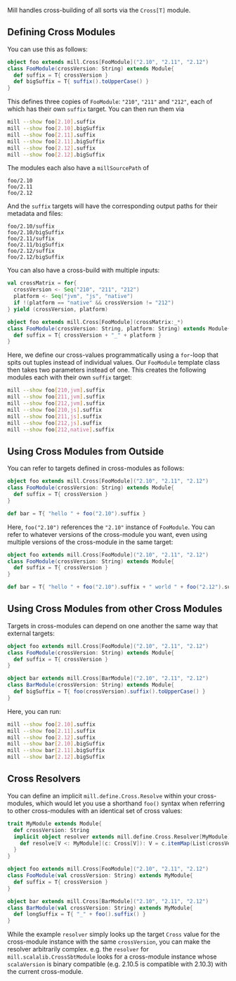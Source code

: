 Mill handles cross-building of all sorts via the `Cross[T]` module.


## Defining Cross Modules

You can use this as follows:

```scala
object foo extends mill.Cross[FooModule]("2.10", "2.11", "2.12")
class FooModule(crossVersion: String) extends Module{
  def suffix = T{ crossVersion }
  def bigSuffix = T{ suffix().toUpperCase() }
}
```

This defines three copies of `FooModule`: `"210"`, `"211"` and `"212"`, each of
which has their own `suffix` target. You can then run them via

```bash
mill --show foo[2.10].suffix
mill --show foo[2.10].bigSuffix
mill --show foo[2.11].suffix
mill --show foo[2.11].bigSuffix
mill --show foo[2.12].suffix
mill --show foo[2.12].bigSuffix
```

The modules each also have a `millSourcePath` of

```text
foo/2.10
foo/2.11
foo/2.12
```

And the `suffix` targets will have the corresponding output paths for their
metadata and files:

```text
foo/2.10/suffix
foo/2.10/bigSuffix
foo/2.11/suffix
foo/2.11/bigSuffix
foo/2.12/suffix
foo/2.12/bigSuffix
```

You can also have a cross-build with multiple inputs:

```scala
val crossMatrix = for{
  crossVersion <- Seq("210", "211", "212")
  platform <- Seq("jvm", "js", "native")
  if !(platform == "native" && crossVersion != "212")
} yield (crossVersion, platform)

object foo extends mill.Cross[FooModule](crossMatrix:_*)
class FooModule(crossVersion: String, platform: String) extends Module{
  def suffix = T{ crossVersion + "_" + platform }
}
```

Here, we define our cross-values programmatically using a `for`-loop that spits
out tuples instead of individual values. Our `FooModule` template class then
takes two parameters instead of one. This creates the following modules each
with their own `suffix` target:

```bash
mill --show foo[210,jvm].suffix
mill --show foo[211,jvm].suffix
mill --show foo[212,jvm].suffix
mill --show foo[210,js].suffix
mill --show foo[211,js].suffix
mill --show foo[212,js].suffix
mill --show foo[212,native].suffix
```

## Using Cross Modules from Outside

You can refer to targets defined in cross-modules as follows:

```scala
object foo extends mill.Cross[FooModule]("2.10", "2.11", "2.12")
class FooModule(crossVersion: String) extends Module{
  def suffix = T{ crossVersion }
}

def bar = T{ "hello " + foo("2.10").suffix } 
```

Here, `foo("2.10")` references the `"2.10"` instance of `FooModule`. You can
refer to whatever versions of the cross-module you want, even using multiple
versions of the cross-module in the same target:

```scala
object foo extends mill.Cross[FooModule]("2.10", "2.11", "2.12")
class FooModule(crossVersion: String) extends Module{
  def suffix = T{ crossVersion }
}

def bar = T{ "hello " + foo("2.10").suffix + " world " + foo("2.12").suffix }
```

## Using Cross Modules from other Cross Modules

Targets in cross-modules can depend on one another the same way that external
targets:

```scala
object foo extends mill.Cross[FooModule]("2.10", "2.11", "2.12")
class FooModule(crossVersion: String) extends Module{
  def suffix = T{ crossVersion }
}

object bar extends mill.Cross[BarModule]("2.10", "2.11", "2.12")
class BarModule(crossVersion: String) extends Module{
  def bigSuffix = T{ foo(crossVersion).suffix().toUpperCase() }
}
```

Here, you can run:

```bash
mill --show foo[2.10].suffix
mill --show foo[2.11].suffix
mill --show foo[2.12].suffix
mill --show bar[2.10].bigSuffix
mill --show bar[2.11].bigSuffix
mill --show bar[2.12].bigSuffix
```


## Cross Resolvers

You can define an implicit `mill.define.Cross.Resolve` within your
cross-modules, which would let you use a shorthand `foo()` syntax when referring
to other cross-modules with an identical set of cross values:

```scala
trait MyModule extends Module{
  def crossVersion: String
  implicit object resolver extends mill.define.Cross.Resolver[MyModule]{
    def resolve[V <: MyModule](c: Cross[V]): V = c.itemMap(List(crossVersion))
  }
}

object foo extends mill.Cross[FooModule]("2.10", "2.11", "2.12")
class FooModule(val crossVersion: String) extends MyModule{
  def suffix = T{ crossVersion }
}

object bar extends mill.Cross[BarModule]("2.10", "2.11", "2.12")
class BarModule(val crossVersion: String) extends MyModule{
  def longSuffix = T{ "_" + foo().suffix() }
}
```

While the example `resolver` simply looks up the target `Cross` value for the
cross-module instance with the same `crossVersion`, you can make the resolver
arbitrarily complex. e.g. the `resolver` for `mill.scalalib.CrossSbtModule`
looks for a cross-module instance whose `scalaVersion` is binary compatible
(e.g. 2.10.5 is compatible with 2.10.3) with the current cross-module.